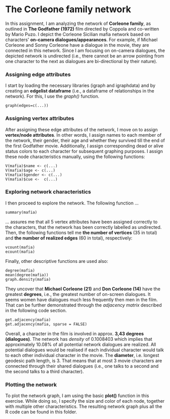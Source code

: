 # The Corleone family network
In this assignment, I am analyzing the network of **Corleone family**, as outlined in **The Godfather (1972)** film directed by Coppola and co-written by Mario Puzo. I depict the Corleone Sicilian mafia network based on characters' **on-camera dialogues/appearances**. For example, if Michael Corleone and Sonny Corleone have a dialogue in the movie, they are connected in this network. Since I am focusing on on-camera dialogues, the depicted network is undirected (i.e., there cannot be an arrow pointing from one character to the next as dialogues are bi-directional by their nature).

### Assigning edge attributes
I start by loading the necessary libraries (igraph and igraphdata) and by creating an **edgelist dataframe** (i.e., a dataframe of relationships in the network). For this, I use the *graph()* function.

```
graph(edges=c(...))
```

### Assigning vertex attributes
After assigning these edge attributes of the network, I move on to assign **vertex/node attributes**. In other words, I assign names to each member of the network, their gender, their age and whether they survived till the end of the first Godfather movie. Additionally, I assign corresponding dead or alive status colors to each character for subsequent graphing purposes. I assign these node characteristics manually, using the following functions:

```
V(mafia)$name <- c(...)
V(mafia)$age <- c(...)
V(mafia)$gender <- c(...)
V(mafia)$cue <-  c(...)
```

### Exploring network characteristics
I then proceed to explore the network. The following function ...

```
summary(mafia)
```
... assures me that all 5 vertex attributes have been assigned correctly to the characters, that the network has been correctly labelled as undirected. Then, the following functions tell me **the number of vertices** (35 in total) and **the number of realized edges** (60 in total), respectively:

```
vcount(mafia)
ecount(mafia)
```
Finally, other descriptive functions are used also: 

```
degree(mafia)
mean(degree(mafia))
graph.density(mafia)
```
They uncover that **Michael Corleone (21)** and **Don Corleone (14)** have the greatest **degrees**, i.e., the greatest number of on-screen dialogues. It seems women have dialogues much less frequently then men in the film. That can be further demonstrated through the *adjacency matrix* described in the following code section. 

```
get.adjacency(mafia)
get.adjacency(mafia, sparse = FALSE)
```

Overall, a character in the film is involved in approx. **3,43 degrees (dialogues)**. The network has *density* of 0.1008403 which implies that approximately 10.08% of all potential network dialogues are realized. All potential dialogues would be realised if each individual character would talk to each other individual character in the movie. The **diameter**, i.e. longest geodesic path length, is 3. That means that at most 3 movie characters are connected through their shared dialogues (i.e., one talks to a second and the second talks to a third character).


### Plotting the network
To plot the network graph, I am using the basic **plot()** function in this exercise. While doing so, I specify the size and color of each node, together with multiple other characteristics. The resulting network graph plus all the R code can be found in this folder. 



